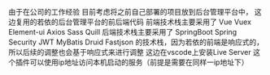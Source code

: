 <!--
 * @Author: wangzhen12138 1615777455@qq.com
 * @Date: 2024-12-17 22:00:35
 * @LastEditors: wangzhen12138 1615777455@qq.com
 * @LastEditTime: 2024-12-21 03:34:57
 * @FilePath: \RuoYi-Vue3\README.md
 * @Description: 这是默认设置,请设置`customMade`, 打开koroFileHeader查看配置 进行设置: https://github.com/OBKoro1/koro1FileHeader/wiki/%E9%85%8D%E7%BD%AE
-->
由于在公司的工作经验
目前考虑将之前自己部署的项目放到后台管理平台中，
这边复用的若依的后台管理平台的前后端代码
前端技术栈主要采用了
Vue
Vuex
Element-ui
Axios
Sass
Quill
后端技术栈主要采用了
SpringBoot
Spring Security
JWT
MyBatis
Druid
Fastjson
的技术栈，因为若依的前端是响应式的，所以后续的调整也会基于响应式来进行调整
这边在vscode上安装Live Server 这个插件可以使用ip地址访问本机启动的服务（前提是需要在同样一ip地址下）
